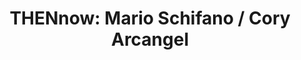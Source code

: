 ---
ee_id_show: '4129'
site: '1'
type: '5'
title: 'THENnow: Mario Schifano / Cory Arcangel'
url: thennow-mario-schifano-cory-arcangel
live_url:
year: '2014'
venue: MiArt (w/ Studio Marconi ’65 & Lisson Gallery)
state_country: Milan
pitch: Really great experience working with Studio Marconi ’65 doing this show with
  the estate of Italian pop artist Mario Schifano.
ps:
imgs: miart-milan-2014-03-install-01-database-FA.jpg,miart-milan-2014-03-install-05-database-FA.jpg,miart-milan-2014-03-install-06-database-FA.jpg,miart-milan-2014-03-install-09-database-FA.jpg,miart-milan-2014-03-install-11-database-FA.jpg,miart-milan-2014-03-install-12-database-FA.jpg,miart-milan-2014-03-install-13-database-FA.jpg,miart-milan-2014-03-install-14-database-FA.jpg,miart-milan-2014-03-install-15-database-FA.jpg
things: "[4130] [2014-032-so-shines-a-good-deed-in-a-weary-world] 2014-032 So shines
  a good deed in a weary world,[4131] [2014-31-max-perks] 2014--31 Max Perks,[4132]
  [2014-030-ideas-in-action] 2014-030 Ideas In Action,[4133] [2014-017-photoshop-cs]
  2014-017 Photoshop CS,[4134] [2014-018-photoshop-cs] 2014-018 Photoshop CS,[4135]
  [2014-019-photoshop-cs] 2014-019 Photoshop Cs,[4136] [2014-020-photoshop-cs] 2014-020
  Photoshop Cs"
status:
vis: Y
layout: shows
---